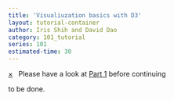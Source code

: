 ```yaml
---
title: 'Visualiuzation basics with D3'
layout: tutorial-container
author: Iris Shih and David Dao 
category: 101_tutorial
series: 101
estimated-time: 30 
---
```


<div class="alert alert-info">
	<a href="#" class="close" data-dismiss="alert">&times;</a>
	<span class="glyphicon glyphicon-info-sign" style="font-size:22px"></span> &nbsp;
	Please have a look at <a href="/howToCreate.html">Part 1</a>  before continuing
</div>

to be done.
